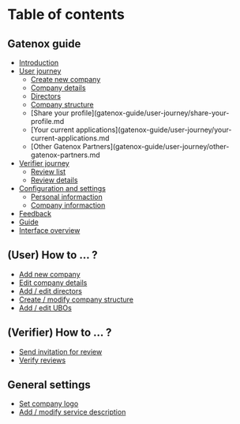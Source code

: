 # Table of contents

## Gatenox guide

* [Introduction](README.md)
* [User journey](gatenox-guide/user-journey/README.md)
  * [Create new company](gatenox-guide/user-journey/create-new-company.md)
  * [Company details](gatenox-guide/user-journey/company-details.md)
  * [Directors](gatenox-guide/user-journey/directors.md)
  * [Company structure](gatenox-guide/user-journey/company-structure.md)
  * [Share your profile](gatenox-guide/user-journey/share-your-profile.md
  * [Your current applications](gatenox-guide/user-journey/your-current-applications.md
  * [Other Gatenox Partners](gatenox-guide/user-journey/other-gatenox-partners.md
* [Verifier journey](gatenox-guide/verifier-journey/README.md)
  * [Review list](gatenox-guide/verifier-journey/review-list.md)
  * [Review details](gatenox-guide/verifier-journey/review-details.md)
* [Configuration and settings](gatenox-guide/configuration-and-settings/README.md)
  * [Personal informaction](gatenox-guide/configuration-and-settings/personal-informaction.md)
  * [Company informaction](gatenox-guide/configuration-and-settings/company-informaction.md)
* [Feedback](gatenox-guide/feedback/feedback.md)
* [Guide](<README (1).md>)
* [Interface overview](BetaGuide.md)

## (User) How to ... ? <a href="#user-how-to" id="user-how-to"></a>

* [Add new company](user-how-to/add-new-company.md)
* [Edit company details](user-how-to/edit-company-details.md)
* [Add / edit directors](user-how-to/add-edit-directors.md)
* [Create / modify company structure](user-how-to/create-modify-company-structure.md)
* [Add / edit UBOs](user-how-to/add-edit-ubos.md)

## (Verifier) How to ... ? <a href="#verifier-how-to" id="verifier-how-to"></a>

* [Send invitation for review](verifier-how-to/send-invitation-for-review.md)
* [Verify reviews](verifier-how-to/verify-reviews.md)

## General settings

* [Set company logo](general-settings/set-company-logo.md)
* [Add / modify service description](general-settings/add-modify-service-description.md)
